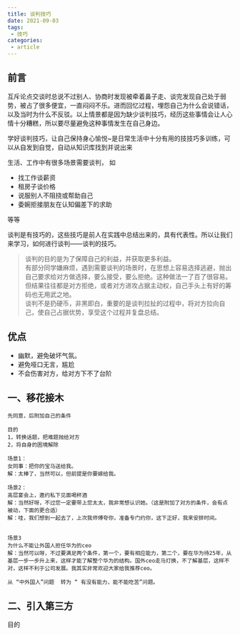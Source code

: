 ```yaml
---
title: 谈判技巧
date: 2021-09-03
tags:
 - 技巧      
categories: 
 - article
---
```

## 前言
互斥论点交谈时总说不过别人、协商时发现被牵着鼻子走、谈完发现自己处于弱势，被占了很多便宜，一直闷闷不乐。进而回忆过程，埋怨自己为什么会说错话，以及当时为什么不反驳。以上情景都是因为缺少谈判技巧，经历这些事情会让人心情十分糟糕，所以要尽量避免这种事情发生在自己身边。    

学好谈判技巧，让自己保持身心愉悦~是日常生活中十分有用的技技巧多训练，可以从自发到自觉，自动从知识库找到并说出来

生活、工作中有很多场景需要谈判，
如
- 找工作谈薪资
- 租房子谈价格
- 说服别人不阻挠或帮助自己
- 委婉拒接朋友在认知偏差下的求助

等等

谈判是有技巧的，这些技巧是前人在实践中总结出来的，具有代表性。所以让我们来学习，如何进行谈判——谈判的技巧。

> 谈判的目的是为了保障自己的利益，并获取更多利益。         
有部分同学嫌麻烦，遇到需要谈判的场景时，在思想上容易选择逃避，抛出自己要求给对方做选择，要么接受，要么拒绝。这种做法一了百了很容易。       
但结果往往都是对方拒绝，或者对方进攻占据主动权，自己手头上有好的筹码也无用武之地。    
谈判不是扔硬币，非黑即白，重要的是谈判拉扯的过程中，将对方拉向自己，使自己占据优势，享受这个过程并复盘总结。

## 优点
* 幽默，避免破坏气氛。
* 避免哑口无言，尴尬
* 不会伤害对方，给对方下不了台阶

## 一、移花接木
    先同意，后附加自己的条件
    
    目的
    1，转换话题，把难题抛给对方
    2，将自身的困境解除

    场景1：
    女同事：把你的宝马送给我。
    解：太棒了，当然可以，但前提是你要嫁给我。

    场景2：
    高层宴会上，邀约私下见面喝杯酒
    解：当然好呀，不过您一定要带上您太太，我非常想认识她。（这是附加了对方的条件，会有点被动，下面的更合适）
    解：哇，我们想到一起去了，上次我师傅夸你，准备专门约你，这下正好，我来安排时间。


    场景3
    为什么不能让外国人担任华为的ceo
    解：当然可以呀，不过要满足两个条件，第一个，要有相应能力，第二个，要在华为待25年，从基层一步一步升上来，这样才能了解整个华为的结构。国外ceo走马灯换，不了解基层，这样不对，这样不利于公司发展。我其实非常欢迎大家给我推荐ceo。

    从 “中外国人”问题  转为 “ 有没有能力，能不能吃苦”问题。


## 二、引入第三方


目的
